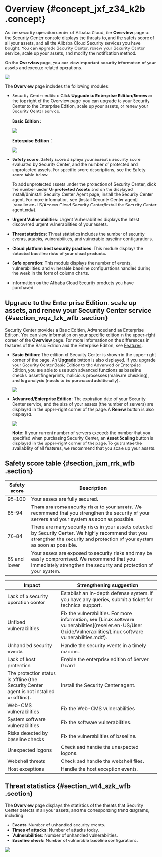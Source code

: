 # Overview {#concept_jxf_z34_k2b .concept}

As the security operation center of Alibaba Cloud, the **Overview** page of the Security Center console displays the threats to, and the safety score of all your assets, and all the Alibaba Cloud Security services you have bought. You can upgrade Security Center, renew your Security Center service, scale up your assets, and modify the notification method.

On the **Overview** page, you can view important security information of your assets and execute related operations.

![](http://static-aliyun-doc.oss-cn-hangzhou.aliyuncs.com/assets/img/15448/156030406537206_en-US.png)

The **Overview** page includes the following modules:

-   Security Center edition: Click **Upgrade to Enterprise Edition**/**Renew**on the top right of the Overview page, you can upgrade to your Security Center to the Enterprise Edition, scale up your assets, or renew your Security Center service.

    **Basic Edition**：

    ![](http://static-aliyun-doc.oss-cn-hangzhou.aliyuncs.com/assets/img/15448/156030406537208_en-US.png)

    **Enterprise Edition**：

    ![](http://static-aliyun-doc.oss-cn-hangzhou.aliyuncs.com/assets/img/15448/156030406637207_en-US.png)

-   **Safety score**: Safety score displays your assest's security score evaluated by Security Center, and the number of protected and unprotected assets. For specific score descriptions, see the Safety score table below.

    To add unprotected assets under the protection of Security Center, click the number under **Unprotected Assets** and on the displayed Install/Uninstall Security Center Agent page, install the Security Center agent. For more information, see [Install Security Center agent](reseller.en-US/Access Cloud Security Center/Install the Security Center agent.md#).

-   **Urgent Vulnerabilities**: Urgent Vulnerabilities displays the latest discovered urgent vulnerabilities of your assets.
-   **Threat statistics**: Threat statistics includes the number of security events, attacks, vulnerabilities, and vulnerable baseline configurations.
-   **Cloud platform best security practices**: This module displays the detected baseline risks of your cloud products.
-   **Safe operation**: This module displays the number of events, vulnerabilities, and vulnerable baseline configurations handled during the week in the form of column charts.
-   Information on the Alibaba Cloud Security products you have purchased.

## Upgrade to the Enterprise Edition, scale up assets, and renew your Security Center service {#section_wqz_1zk_wfb .section}

Security Center provides a Basic Edition, Advanced and an Enterprise Edition. You can view information on your specific edition in the upper-right corner of the **Overview** page. For more information on the differences in features of the Basic Edition and the Enterprise Edition, see [Features](https://www.alibabacloud.com/help/doc-detail/42306.htm).

-   **Basic Edition**: The edition of Security Center is shown in the upper-right corner of the page. An **Upgrade** button is also displayed. If you upgrade your Security Center Basic Edition to the Advanced or Enterprise Edition, you are able to use such advanced functions as baseline checks, asset fingerprints, malicious processes \(malware checking\), and log analysis \(needs to be purchased additionally\).

    ![](http://static-aliyun-doc.oss-cn-hangzhou.aliyuncs.com/assets/img/15448/15603040666876_en-US.png)

-   **Advanced/Enterprise Edition**: The expiration date of your Security Center service, and the size of your assets \(the number of servers\) are displayed in the upper-right corner of the page. A **Renew** button is also displayed.

    ![](http://static-aliyun-doc.oss-cn-hangzhou.aliyuncs.com/assets/img/15448/156030406637207_en-US.png)

    **Note:** If your current number of servers exceeds the number that you specified when purchasing Security Center, an **Asset Scaling** button is displayed in the upper-right corner of the page. To guarantee the availability of all features, we recommend that you scale up your assets.


## Safety score table {#section_jxm_rrk_wfb .section}

|Safety score|Description|
|------------|-----------|
|95–100|Your assets are fully secured.|
|85–94|There are some security risks to your assets. We recommend that you strengthen the security of your servers and your system as soon as possible.|
|70–84|There are many security risks in your assets detected by Security Center. We highly recommend that you strengthen the security and protection of your system as soon as possible.|
|69 and lower|Your assets are exposed to security risks and may be easily compromised. We recommend that you immediately strengthen the security and protection of your system.|

|Impact|Strengthening suggestion|
|------|------------------------|
|Lack of a security operation center|Establish an in-depth defense system. If you have any queries, submit a ticket for technical support.|
|Unfixed vulnerabilities|Fix the vulnerabilities. For more information, see [Linux software vulnerabilities](reseller.en-US/User Guide/Vulnerabilities/Linux software vulnerabilities.md#).|
|Unhandled security events|Handle the security events in a timely manner.|
|Lack of host protection|Enable the enterprise edition of Server Guard.|
|The protection status is offline \(the Security Center agent is not installed or offline\).|Install the Security Center agent.|
|Web-CMS vulnerabilities|Fix the Web-CMS vulnerabilities.|
|System software vulnerabilities|Fix the software vulnerabilities.|
|Risks detected by baseline checks|Fix the vulnerabilities of baseline.|
|Unexpected logons|Check and handle the unexpected logons.|
|Webshell threats|Check and handle the webshell files.|
|Host exceptions|Handle the host exception events.|

## Threat statistics {#section_wt4_szk_wfb .section}

The **Overview** page displays the statistics of the threats that Security Center detects in all your assets, and the corresponding trend diagrams, including:

-   **Events**: Number of unhandled security events.
-   **Times of attacks**: Number of attacks today.
-   **Vulnerabilities**: Number of unhandled vulnerabilities.
-   **Baseline check**: Number of vulnerable baseline configurations.

 ![](http://static-aliyun-doc.oss-cn-hangzhou.aliyuncs.com/assets/img/15448/156030406637209_en-US.png)

